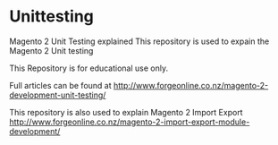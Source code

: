 # Unittesting
Magento 2 Unit Testing explained
This repository is used to expain the Magento 2 Unit testing

This Repository is for educational use only. 

Full articles can be found at
http://www.forgeonline.co.nz/magento-2-development-unit-testing/


This repository is also used to explain Magento 2 Import Export
http://www.forgeonline.co.nz/magento-2-import-export-module-development/


